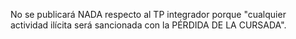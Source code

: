 No se publicará NADA respecto al TP integrador porque "cualquier actividad ilícita será sancionada con la PÉRDIDA DE LA CURSADA".
